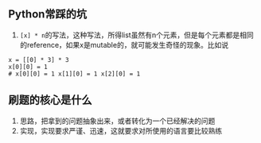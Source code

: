 ## Python常踩的坑
1. `[x] * n`的写法，这种写法，所得list虽然有n个元素，但是每个元素都是相同的reference，如果x是mutable的，就可能发生奇怪的现象。比如说
```
x = [[0] * 3] * 3
x[0][0] = 1
# x[0][0] = 1 x[1][0] = 1 x[2][0] = 1
```

## 刷题的核心是什么
1. 思路，把拿到的问题抽象出来，或者转化为一个已经解决的问题
2. 实现，实现要求严谨、迅速，这就要求对所使用的语言要比较熟练